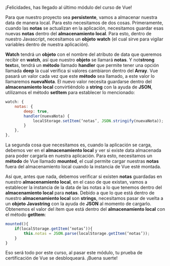¡Felicidades, has llegado al último módulo del curso de Vue!

Para que nuestro proyecto sea **persistente**, vamos a almacenar nuestra data de manera local. Para esto necesitamos de dos cosas. Primeramente, cuando las **notas** se actualizan en la aplicación, necesitamos guardar esas nuevas **notas** dentro del **almacenamiento local**. Para esto, dentro de nuestro Javascript, necesitamos un **objeto** **watch** (el cual sirve para vigilar variables dentro de nuestra aplicación).

**Watch** tendrá un **objeto** con el nombre del atributo de data que queremos recibir en **watch**, así que nuestro **objeto** se llamará **notas**. Y not**strong text**as, tendrá un **método** llamado **handler** que permite tener una opción llamada **deep** la cual verifica si valores cambiaron dentro del **Array**. Vue pasará un valor cada vez que este **método** sea llamado, a este valor lo llamaremos **nuevaNota**. El nuevo valor necesita guardarse dentro del **almacenamiento local** convirtiéndolo a **string** con la ayuda de **JSON**, utilizamos el método **setItem** para establecer lo mencionado:

```jsx
watch: {
	notas: {
		deep: true,
		handler(nuevaNota) {
			localStorage.setItem(‘notas’, JSON.stringify(nuevaNota));
		}
	},
},
```

La segunda cosa que necesitamos es, cuando la aplicación se carga, debemos ver en el **almacenamiento local** y ver si existe data almacenada para poder cargarla en nuestra aplicación. Para esto, necesitamos un **método** de Vue llamado **mounted**, el cual permite cargar nuestras **notas** fuera del almacenamiento local cuando la instancia de  Vue esté montada.

Así que, antes que nada, debemos verificar si existen **notas** guardadas en nuestro **almacenamiento local**, en el caso de que existan, vamos a establecer la instancia de la data de las notas a lo que tenemos dentro del **almacenamiento local** para **notas**. Debido a que lo que está dentro de nuestro **almacenamiento local** son **strings**, necesitamos pasar de vuelta a un **objeto Javastring** con la ayuda de **JSON** al momento de cargarlo. Obtenemos el valor del ítem que está dentro del **almacenamiento local** con el método **getItem**:

```jsx
mounted(){
	if(localStorage.getItem(‘notas’)){
		this.notas = JSON.parse(localStorage.getItem(‘notas’));
	}
}
```

Eso será todo por este curso, al pasar este módulo, tu prueba de certificación de Vue se desbloqueará. ¡Buena suerte!
